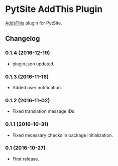 # PytSite AddThis Plugin

[AddsThis](https://addthis.com) plugin for PytSite.


## Changelog

### 0.1.4 (2016-12-19)
- plugin.json updated.


### 0.1.3 (2016-11-16)
- Added user notification. 


### 0.1.2 (2016-11-02)
- Fixed translation message IDs.


### 0.1.1 (2016-10-31)
- Fixed necessary checks in package initialization.


### 0.1 (2016-10-27)
- First release.
